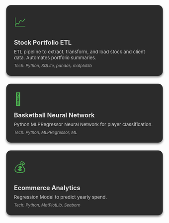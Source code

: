 <style>
.projects-container {
  display: flex;
  flex-direction: column; /* vertical stacking */
  gap: 25px;
  align-items: flex-start;
}

.project-card {
  background-color: #2b2b2b; /* dark card background */
  border-radius: 15px;
  padding: 25px;
  width: 90%; /* wider cards */
  max-width: 800px;
  text-align: left;
  box-shadow: 0 4px 6px rgba(0,0,0,0.5);
  transition: transform 0.3s, box-shadow 0.3s, background-color 0.3s;
  cursor: pointer;
  color: #e0e0e0; /* light text for readability */
}

.project-card:hover {
  transform: translateY(-5px);
  box-shadow: 0 10px 15px rgba(0,0,0,0.7);
  background-color: #3a3a3a; /* slightly lighter on hover */
}

.project-icon {
  font-size: 40px;
  margin-bottom: 15px;
  color: #4CAF50; /* keep icons colorful */
}

.project-title {
  font-size: 20px;
  font-weight: bold;
  margin-bottom: 8px;
}

.project-desc {
  font-size: 15px;
  color: #ccc;
  margin-bottom: 8px;
}

.project-tech {
  font-size: 13px;
  color: #aaa;
  font-style: italic;
}
</style>

<div class="projects-container">

  <div class="project-card" onclick="window.open('https://github.com/heinerkace/stock-portfolio-etl', '_blank')">
    <div class="project-icon">📈</div>
    <div class="project-title">Stock Portfolio ETL</div>
    <div class="project-desc">ETL pipeline to extract, transform, and load stock and client data. Automates portfolio summaries.</div>
    <div class="project-tech">Tech: Python, SQLite, pandas, matplotlib</div>
  </div>

  <div class="project-card" onclick="window.open('https://github.com/heinerkace/GoodStart/blob/main/BasketballNeuralNetwork.ipynb', '_blank')">
    <div class="project-icon">🏀</div>
    <div class="project-title">Basketball Neural Network</div>
    <div class="project-desc">Python MLPRegressor Neural Network for player classification.</div>
    <div class="project-tech">Tech: Python, MLPRegressor, ML</div>
  </div>

  <div class="project-card" onclick="window.open('https://github.com/heinerkace/GoodStart/blob/main/RegressionModel.ipynb', '_blank')">
    <div class="project-icon">💰</div>
    <div class="project-title">Ecommerce Analytics</div>
    <div class="project-desc">Regression Model to predict yearly spend.</div>
    <div class="project-tech">Tech: Python, MatPlotLib, Seaborn</div>
  </div>

</div>
